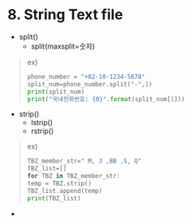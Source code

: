 # 8. String Text file
- split()
  - split(maxsplit=숫자)
> ex)
> ~~~python
> phone_number = "+82-10-1234-5678"
> split_num=phone_number.split("-",1)
> print(split_num)
> print("국내전화번호: {0}".format(split_num[1]))

- strip()
  - lstrip()
  - rstrip()
> ex) 
> ~~~python
> TBZ_member_str=" M, J ,BB ,S, Q"
> TBZ_list=[]
> for TBZ in TBZ_member_str:
> temp = TBZ.strip()
> TBZ_list.append(temp)
> print(TBZ_list)
> ~~~
- 
